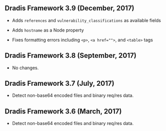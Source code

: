 ## Dradis Framework 3.9 (December, 2017) ##

*   Adds `references` and `vulnerability_classifications` as available fields

*   Adds `hostname` as a Node property

*   Fixes formatting errors including `<p>`, `<a href="">`, and `<table>` tags

## Dradis Framework 3.8 (September, 2017) ##

*   No changes.


## Dradis Framework 3.7 (July, 2017) ##

*   Detect non-base64 encoded files and binary req/res data.


## Dradis Framework 3.6 (March, 2017) ##

*   Detect non-base64 encoded files and binary req/res data.
